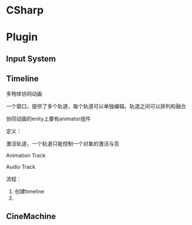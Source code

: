



# CSharp



# Plugin



## Input System



## Timeline

多物体协同动画

一个窗口，提供了多个轨道，每个轨道可以单独编辑。轨道之间可以排列和融合



协同动画的enity上要有animator组件



定义：

激活轨道，一个轨道只能控制一个对象的激活与否





Animation Track

Audio Track





流程：

1. 创建timeline
2. 

## CineMachine

 























































